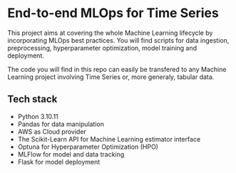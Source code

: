 # End-to-end MLOps for Time Series

This project aims at covering the whole Machine Learning lifecycle by incorporating MLOps best practices. You will find scripts for data ingestion, preprocessing, hyperparameter optimization, model training and deployment.

The code you will find in this repo can easily be transfered to any Machine Learning project involving Time Series or, more generaly, tabular data.

## Tech stack

- Python 3.10.11
- Pandas for data manipulation
- AWS as Cloud provider
- The Scikit-Learn API for Machine Learning estimator interface
- Optuna for Hyperparameter Optimization (HPO)
- MLFlow for model and data tracking
- Flask for model deployment
